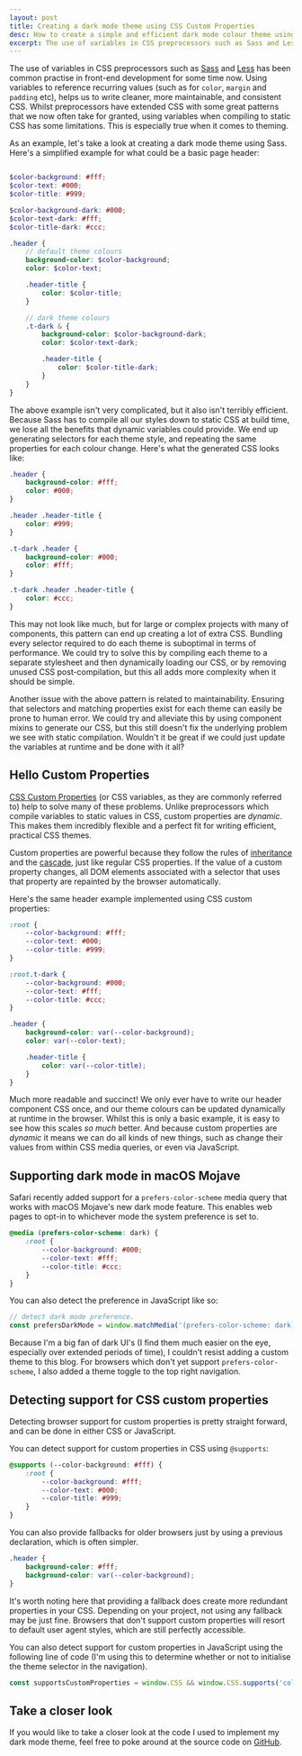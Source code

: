 ```yaml
---
layout: post
title: Creating a dark mode theme using CSS Custom Properties
desc: How to create a simple and efficient dark mode colour theme using CSS Custom Properties.
excerpt: The use of variables in CSS preprocessors such as Sass and Less have been common practise in front-end development for some time now. Using variables to reference recurring values (such as for color, margin and padding etc), helps us to write cleaner, more maintainable, and consistent CSS. Whilst preprocessors have extended CSS with some great patterns that we now often take for granted, using variables when compiling to static CSS has some limitations. This is especially true when it comes to theming.
---
```


The use of variables in CSS preprocessors such as [Sass](https://sass-lang.com/) and [Less](http://lesscss.org/) has been common practise in front-end development for some time now. Using variables to reference recurring values (such as for `color`, `margin` and `padding` etc), helps us to write cleaner, more maintainable, and consistent CSS. Whilst preprocessors have extended CSS with some great patterns that we now often take for granted, using variables when compiling to static CSS has some limitations. This is especially true when it comes to theming.

As an example, let's take a look at creating a dark mode theme using Sass. Here's a simplified example for what could be a basic page header:

```scss

$color-background: #fff;
$color-text: #000;
$color-title: #999;

$color-background-dark: #000;
$color-text-dark: #fff;
$color-title-dark: #ccc;

.header {
    // default theme colours
    background-color: $color-background;
    color: $color-text;

    .header-title {
        color: $color-title;
    }

    // dark theme colours
    .t-dark & {
        background-color: $color-background-dark;
        color: $color-text-dark;

        .header-title {
            color: $color-title-dark;
        }
    }
}
```

The above example isn't very complicated, but it also isn't terribly efficient. Because Sass has to compile all our styles down to static CSS at build time, we lose all the benefits that dynamic variables could provide. We end up generating selectors for each theme style, and repeating the same properties for each colour change. Here's what the generated CSS looks like:

```css
.header {
    background-color: #fff;
    color: #000;
}

.header .header-title {
    color: #999;
}

.t-dark .header {
    background-color: #000;
    color: #fff;
}

.t-dark .header .header-title {
    color: #ccc;
}
```


This may not look like much, but for large or complex projects with many of components, this pattern can end up creating a lot of extra CSS. Bundling every selector required to do each theme is suboptimal in terms of performance. We could try to solve this by compiling each theme to a separate stylesheet and then dynamically loading our CSS, or by removing unused CSS post-compilation, but this all adds more complexity when it should be simple.

Another issue with the above pattern is related to maintainability. Ensuring that selectors and matching properties exist for each theme can easily be prone to human error. We could try and alleviate this by using component mixins to generate our CSS, but this still doesn't fix the underlying problem we see with static compilation. Wouldn't it be great if we could just update the variables at runtime and be done with it all?

Hello Custom Properties
-----------------------

[CSS Custom Properties](https://developer.mozilla.org/docs/Web/CSS/--*) (or CSS variables, as they are commonly referred to) help to solve many of these problems. Unlike preprocessors which compile variables to static values in CSS, custom properties are _dynamic_. This makes them incredibly flexible and a perfect fit for writing efficient, practical CSS themes.

Custom properties are powerful because they follow the rules of [inheritance](https://developer.mozilla.org/docs/Learn/CSS/Introduction_to_CSS/Cascade_and_inheritance) and the [cascade](https://developer.mozilla.org/docs/Web/CSS/Cascade), just like regular CSS properties. If the value of a custom property changes, all DOM elements associated with a selector that uses that property are repainted by the browser automatically.

Here's the same header example implemented using CSS custom properties:

```scss
:root {
    --color-background: #fff;
    --color-text: #000;
    --color-title: #999;
}

:root.t-dark {
    --color-background: #000;
    --color-text: #fff;
    --color-title: #ccc;
}

.header {
    background-color: var(--color-background);
    color: var(--color-text);

    .header-title {
        color: var(--color-title);
    }
}
```

Much more readable and succinct! We only ever have to write our header component CSS once, and our theme colours can be updated dynamically at runtime in the browser. Whilst this is only a basic example, it is easy to see how this scales _so much_ better. And because custom properties are _dynamic_ it means we can do all kinds of new things, such as change their values from within CSS media queries, or even via JavaScript.

Supporting dark mode in macOS Mojave
------------------------------------

Safari recently added support for a `prefers-color-scheme` media query that works with macOS Mojave's new dark mode feature. This enables web pages to opt-in to whichever mode the system preference is set to.

```scss
@media (prefers-color-scheme: dark) {
    :root {
        --color-background: #000;
        --color-text: #fff;
        --color-title: #ccc;
    }
}
```

You can also detect the preference in JavaScript like so:

```javascript
// detect dark mode preference.
const prefersDarkMode = window.matchMedia('(prefers-color-scheme: dark)').matches;
```

Because I'm a big fan of dark UI's (I find them much easier on the eye, especially over extended periods of time), I couldn't resist adding a custom theme to this blog. For browsers which don't yet support `prefers-color-scheme`, I also added a theme toggle to the top right navigation.

Detecting support for CSS custom properties
-------------------------------------------

Detecting browser support for custom properties is pretty straight forward, and can be done in either CSS or JavaScript.

You can detect support for custom properties in CSS using `@supports`:

```scss
@supports (--color-background: #fff) {
    :root {
        --color-background: #fff;
        --color-text: #000;
        --color-title: #999;
    }
}
```

You can also provide fallbacks for older browsers just by using a previous declaration, which is often simpler.

```scss
.header {
    background-color: #fff;
    background-color: var(--color-background);
}
```

It's worth noting here that providing a fallback does create more redundant properties in your CSS. Depending on your project, not using any fallback may be just fine. Browsers that don't support custom properties will resort to default user agent styles, which are still perfectly accessible.

You can also detect support for custom properties in JavaScript using the following line of code (I'm using this to determine whether or not to initialise the theme selector in the navigation).

```javascript
const supportsCustomProperties = window.CSS && window.CSS.supports('color', 'var(--fake-color');
```

Take a closer look
------------------

If you would like to take a closer look at the code I used to implement my dark mode theme, feel free to poke around at the source code on [GitHub](https://github.com/alexgibson/alxgbsn.co.uk).
